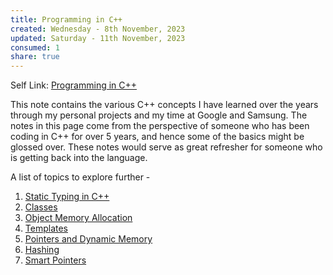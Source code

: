 ```yaml
---
title: Programming in C++
created: Wednesday - 8th November, 2023
updated: Saturday - 11th November, 2023
consumed: 1
share: true
---
```


Self Link: [Programming in C++](Programming%20in%20C++.md)

This note contains the various C++ concepts I have learned over the years through my personal projects and my time at Google and Samsung. The notes in this page come from the perspective of someone who has been coding in C++ for over 5 years, and hence some of the basics might be glossed over. These notes would serve as great refresher for someone who is getting back into the language.

A list of topics to explore further - 

1. [Static Typing in C++](./Static%20Typing%20in%20C++.md)
1. [Classes](./Classes.md)
1. [Object Memory Allocation](Object%20Memory%20Allocation.md)
1. [Templates](Templates.md)
1. [Pointers and Dynamic Memory](Pointers%20and%20Dynamic%20Memory.md)
1. [Hashing](Hashing.md)
1. [Smart Pointers](Smart%20Pointers.md)
